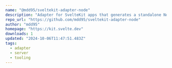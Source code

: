 ```yaml
---
name: "@mdd95/sveltekit-adapter-node"
description: "Adapter for SvelteKit apps that generates a standalone Node server with added support for WebSocket as plugin."
repo_url: "https://github.com/mdd95/sveltekit-adapter-node"
author: "mdd95"
homepage: "https://kit.svelte.dev"
downloads: 1
updated: "2024-10-06T11:47:51.483Z"
tags: 
  - adapter
  - server
  - tooling
---
```

